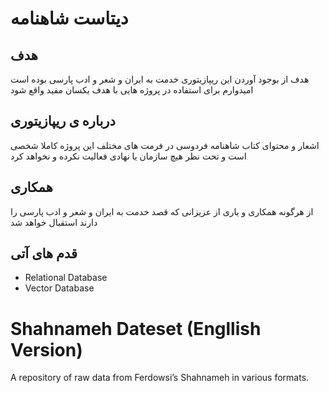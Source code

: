# دیتاست شاهنامه

## هدف

هدف از بوجود آوردن این ریپازیتوری خدمت به ایران و شعر و ادب پارسی بوده است
امیدوارم برای استفاده در پروژه هایی با هدف یکسان مفید واقع شود

## درباره ی ریپازیتوری

اشعار و محتوای کتاب شاهنامه فردوسی در فرمت های مختلف
این پروژه کاملا شخصی است و تحت نظر هیچ سازمان یا نهادی فعالیت نکرده و نخواهد کرد

## همکاری

از هرگونه همکاری و یاری از عزیزانی که قصد خدمت به ایران و شعر و ادب پارسی را دارند استقبال خواهد شد

## قدم های آتی

- Relational Database
- Vector Database

# Shahnameh Dateset (Engllish Version)

A repository of raw data from Ferdowsi’s Shahnameh in various formats.
